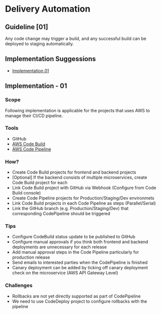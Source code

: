 Delivery Automation
===================

## Guideline  [01]

Any code change may trigger a build, and any successful build can be deployed to staging automatically.

## Implementation Suggessions
- [Implementation 01](#implementation---01)

## Implementation - 01

### Scope
Following implementation is applicable for the projects that uses AWS to manage their CI/CD pipeline.

### Tools
- GitHub
- [AWS Code Build](https://aws.amazon.com/codebuild/)
- [AWS Code Pipeline](https://aws.amazon.com/codepipeline/)

### How?
- Create Code Build projects for frontend and backend projects
- [Optional] If the backend consists of multiple microservices, create Code Build project for each
- Link Code Build project with GitHub via Webhook (Configure from Code Build console)
- Create Code Pipeline projects for Production/Staging/Dev environmets
- Link Code Build projects in each Code Pipeline as steps (Parallel/Serial)
- Link the GitHub branch (e.g. Production/Staging/Dev) that corresponding CodePipeline should be triggered

### Tips
- Configure CodeBuild status update to be published to GitHub
- Configure manual approvals if you think both frontend and backend deployments are unnecessary for each release
- Add manual approval steps in the Code Pipeline particularly for production release
- Send emails to interested parties when the CodePipeline is finished
- Canary deployment can be added by ticking off canary deployment check on the microservice (AWS API Gateway Level)

### Challenges
- Rollbacks are not yet directly supported as part of CodePipeline
- We need to use CodeDeploy project to configure rollbacks with the pipeline
